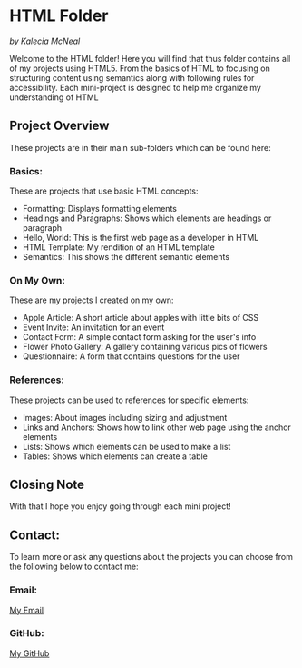 # HTML Folder 
<em>by Kalecia McNeal</em>

Welcome to the HTML folder! Here you will find that thus folder contains all of my projects using HTML5. From the basics of HTML to focusing on structuring content using semantics along with following rules for accessibility. Each mini-project is designed to help me organize my understanding of HTML 

## Project Overview 
These projects are in their main sub-folders which can be found here: 

### Basics: 
These are projects that use basic HTML concepts: <br>
- Formatting: Displays formatting elements 
- Headings and Paragraphs: Shows which elements are headings or paragraph 
- Hello, World: This is the first web page as a developer in HTML 
- HTML Template: My rendition of an HTML template 
- Semantics: This shows the different semantic elements 

### On My Own: 
These are my projects I created on my own:  
- Apple Article: A short article about apples with little bits of CSS 
- Event Invite: An invitation for an event 
- Contact Form: A simple contact form asking for the user's info
- Flower Photo Gallery: A gallery containing various pics of flowers
- Questionnaire: A form that contains questions for the user 

### References: 
These projects can be used to references for specific elements:
- Images: About images including sizing and adjustment 
- Links and Anchors: Shows how to link other web page using the anchor elements 
- Lists: Shows which elements can be used to make a list 
- Tables: Shows which elements can create a table 

## Closing Note
With that I hope you enjoy going through each mini project! 

## Contact:
To learn more or ask any questions about the projects you can choose from the following below to contact me: 

### Email: 
[My Email](mailto:kaleciamcneal@gmail.com)

### GitHub: 
[My GitHub](https://github.com/Kalecia24824)